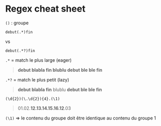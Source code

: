 # Regex cheat sheet

`()` : groupe

```regex
debut(.*)fin
```
vs
```regex
debut(.*?)fin
```

`.*` = match le plus large (eager)

> **debut blabla fin blublu debut ble ble fin**

`.*?` = match le plus petit (lazy)

> **debut blabla fin** blublu **debut ble ble fin**

```regex
(\d{2})(\.\d{2}){4}.(\1)
```

> 01.02.**12.13.14.15.16.12**.03


`(\1)` => le contenu du groupe doit être identique au contenu du groupe 1
